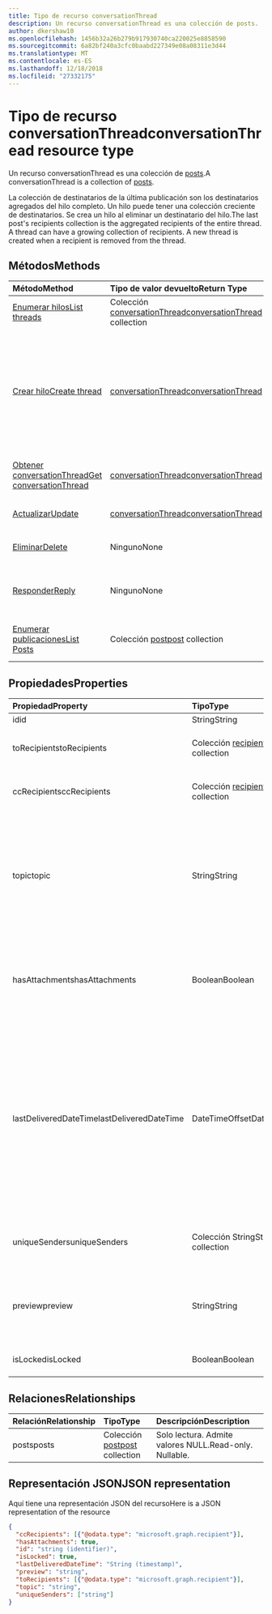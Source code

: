 ```yaml
---
title: Tipo de recurso conversationThread
description: Un recurso conversationThread es una colección de posts.
author: dkershaw10
ms.openlocfilehash: 1456b32a26b279b917930740ca220025e8858590
ms.sourcegitcommit: 6a82bf240a3cfc0baabd227349e08a08311e3d44
ms.translationtype: MT
ms.contentlocale: es-ES
ms.lasthandoff: 12/18/2018
ms.locfileid: "27332175"
---
```

# <a name="conversationthread-resource-type"></a><span data-ttu-id="abbdc-103">Tipo de recurso conversationThread</span><span class="sxs-lookup"><span data-stu-id="abbdc-103">conversationThread resource type</span></span>
<span data-ttu-id="abbdc-104">Un recurso conversationThread es una colección de [posts](post.md).</span><span class="sxs-lookup"><span data-stu-id="abbdc-104">A conversationThread is a collection of [posts](post.md).</span></span>

<span data-ttu-id="abbdc-p101">La colección de destinatarios de la última publicación son los destinatarios agregados del hilo completo. Un hilo puede tener una colección creciente de destinatarios. Se crea un hilo al eliminar un destinatario del hilo.</span><span class="sxs-lookup"><span data-stu-id="abbdc-p101">The last post's recipients collection is the aggregated recipients of the entire thread. A thread can have a growing collection of recipients. A new thread is created when a recipient is removed from the thread.</span></span>

## <a name="methods"></a><span data-ttu-id="abbdc-108">Métodos</span><span class="sxs-lookup"><span data-stu-id="abbdc-108">Methods</span></span>

| <span data-ttu-id="abbdc-109">Método</span><span class="sxs-lookup"><span data-stu-id="abbdc-109">Method</span></span>       | <span data-ttu-id="abbdc-110">Tipo de valor devuelto</span><span class="sxs-lookup"><span data-stu-id="abbdc-110">Return Type</span></span>  |<span data-ttu-id="abbdc-111">Descripción</span><span class="sxs-lookup"><span data-stu-id="abbdc-111">Description</span></span>|
|:---------------|:--------|:----------|
|[<span data-ttu-id="abbdc-112">Enumerar hilos</span><span class="sxs-lookup"><span data-stu-id="abbdc-112">List threads</span></span>](../api/group-list-threads.md) | <span data-ttu-id="abbdc-113">Colección [conversationThread](conversationthread.md)</span><span class="sxs-lookup"><span data-stu-id="abbdc-113">[conversationThread](conversationthread.md) collection</span></span> |<span data-ttu-id="abbdc-114">Obtenga todos los hilos de un grupo.</span><span class="sxs-lookup"><span data-stu-id="abbdc-114">Get all the threads of a group.</span></span>|
|[<span data-ttu-id="abbdc-115">Crear hilo</span><span class="sxs-lookup"><span data-stu-id="abbdc-115">Create thread</span></span>](../api/group-post-threads.md) | [<span data-ttu-id="abbdc-116">conversationThread</span><span class="sxs-lookup"><span data-stu-id="abbdc-116">conversationThread</span></span>](conversationthread.md) |<span data-ttu-id="abbdc-p102">Inicie una nueva conversación creando primero un hilo. Se crean una conversación, un hilo de conversación y una publicación en el grupo.</span><span class="sxs-lookup"><span data-stu-id="abbdc-p102">Start a new conversation by first creating a thread. A new conversation, conversation thread, and post are created in the group.</span></span>|
|[<span data-ttu-id="abbdc-119">Obtener conversationThread</span><span class="sxs-lookup"><span data-stu-id="abbdc-119">Get conversationThread</span></span>](../api/conversationthread-get.md) | [<span data-ttu-id="abbdc-120">conversationThread</span><span class="sxs-lookup"><span data-stu-id="abbdc-120">conversationThread</span></span>](conversationthread.md) |<span data-ttu-id="abbdc-121">Obtenga un hilo específico que pertenece a un grupo.</span><span class="sxs-lookup"><span data-stu-id="abbdc-121">Get a specific thread that belongs to a group.</span></span> |
|[<span data-ttu-id="abbdc-122">Actualizar</span><span class="sxs-lookup"><span data-stu-id="abbdc-122">Update</span></span>](../api/conversationthread-update.md) | [<span data-ttu-id="abbdc-123">conversationThread</span><span class="sxs-lookup"><span data-stu-id="abbdc-123">conversationThread</span></span>](conversationthread.md)  |<span data-ttu-id="abbdc-124">Actualice el objeto conversationThread.</span><span class="sxs-lookup"><span data-stu-id="abbdc-124">Update conversationThread object.</span></span> |
|[<span data-ttu-id="abbdc-125">Eliminar</span><span class="sxs-lookup"><span data-stu-id="abbdc-125">Delete</span></span>](../api/conversationthread-delete.md) | <span data-ttu-id="abbdc-126">Ninguno</span><span class="sxs-lookup"><span data-stu-id="abbdc-126">None</span></span> |<span data-ttu-id="abbdc-127">Elimine el objeto conversationThread.</span><span class="sxs-lookup"><span data-stu-id="abbdc-127">Delete conversationThread object.</span></span> |
|[<span data-ttu-id="abbdc-128">Responder</span><span class="sxs-lookup"><span data-stu-id="abbdc-128">Reply</span></span>](../api/conversationthread-reply.md)|<span data-ttu-id="abbdc-129">Ninguno</span><span class="sxs-lookup"><span data-stu-id="abbdc-129">None</span></span>|<span data-ttu-id="abbdc-130">Responda a este hilo mediante la creación de una nueva entidad Post.</span><span class="sxs-lookup"><span data-stu-id="abbdc-130">Reply to this thread by creating a new Post entity.</span></span>|
|[<span data-ttu-id="abbdc-131">Enumerar publicaciones</span><span class="sxs-lookup"><span data-stu-id="abbdc-131">List Posts</span></span>](../api/conversationthread-list-posts.md) |<span data-ttu-id="abbdc-132">Colección [post](post.md)</span><span class="sxs-lookup"><span data-stu-id="abbdc-132">[post](post.md) collection</span></span>| <span data-ttu-id="abbdc-133">Obtenga las publicaciones del hilo especificado.</span><span class="sxs-lookup"><span data-stu-id="abbdc-133">Get the posts of the specified thread.</span></span> |

## <a name="properties"></a><span data-ttu-id="abbdc-134">Propiedades</span><span class="sxs-lookup"><span data-stu-id="abbdc-134">Properties</span></span>
| <span data-ttu-id="abbdc-135">Propiedad</span><span class="sxs-lookup"><span data-stu-id="abbdc-135">Property</span></span>     | <span data-ttu-id="abbdc-136">Tipo</span><span class="sxs-lookup"><span data-stu-id="abbdc-136">Type</span></span>   |<span data-ttu-id="abbdc-137">Descripción</span><span class="sxs-lookup"><span data-stu-id="abbdc-137">Description</span></span>|
|:---------------|:--------|:----------|
|<span data-ttu-id="abbdc-138">id</span><span class="sxs-lookup"><span data-stu-id="abbdc-138">id</span></span>|<span data-ttu-id="abbdc-139">String</span><span class="sxs-lookup"><span data-stu-id="abbdc-139">String</span></span>| <span data-ttu-id="abbdc-140">Solo lectura.</span><span class="sxs-lookup"><span data-stu-id="abbdc-140">Read-only.</span></span>|
|<span data-ttu-id="abbdc-141">toRecipients</span><span class="sxs-lookup"><span data-stu-id="abbdc-141">toRecipients</span></span>|<span data-ttu-id="abbdc-142">Colección [recipient](recipient.md)</span><span class="sxs-lookup"><span data-stu-id="abbdc-142">[recipient](recipient.md) collection</span></span>|<span data-ttu-id="abbdc-143">Los destinatarios Para: del hilo.</span><span class="sxs-lookup"><span data-stu-id="abbdc-143">The To: recipients for the thread.</span></span>|
|<span data-ttu-id="abbdc-144">ccRecipients</span><span class="sxs-lookup"><span data-stu-id="abbdc-144">ccRecipients</span></span>|<span data-ttu-id="abbdc-145">Colección [recipient](recipient.md)</span><span class="sxs-lookup"><span data-stu-id="abbdc-145">[recipient](recipient.md) collection</span></span>|<span data-ttu-id="abbdc-146">Los destinatarios CC: del hilo.</span><span class="sxs-lookup"><span data-stu-id="abbdc-146">The Cc: recipients for the thread.</span></span>|
|<span data-ttu-id="abbdc-147">topic</span><span class="sxs-lookup"><span data-stu-id="abbdc-147">topic</span></span>|<span data-ttu-id="abbdc-148">String</span><span class="sxs-lookup"><span data-stu-id="abbdc-148">String</span></span>|<span data-ttu-id="abbdc-p103">El tema de la conversación. Esta propiedad se puede establecer al crear la conversación, pero no se puede actualizar.</span><span class="sxs-lookup"><span data-stu-id="abbdc-p103">The topic of the conversation. This property can be set when the conversation is created, but it cannot be updated.</span></span>||
|<span data-ttu-id="abbdc-151">hasAttachments</span><span class="sxs-lookup"><span data-stu-id="abbdc-151">hasAttachments</span></span>|<span data-ttu-id="abbdc-152">Boolean</span><span class="sxs-lookup"><span data-stu-id="abbdc-152">Boolean</span></span>|<span data-ttu-id="abbdc-153">Indica si alguna de las publicaciones de este hilo tiene al menos un dato adjunto.</span><span class="sxs-lookup"><span data-stu-id="abbdc-153">Indicates whether any of the posts within this thread has at least one attachment.</span></span>|
|<span data-ttu-id="abbdc-154">lastDeliveredDateTime</span><span class="sxs-lookup"><span data-stu-id="abbdc-154">lastDeliveredDateTime</span></span>|<span data-ttu-id="abbdc-155">DateTimeOffset</span><span class="sxs-lookup"><span data-stu-id="abbdc-155">DateTimeOffset</span></span>|<span data-ttu-id="abbdc-p104">El tipo de marca de tiempo representa la información de fecha y hora con el formato ISO 8601 y está siempre en hora UTC. Por ejemplo, medianoche UTC del 1 de enero de 2014 sería así: `'2014-01-01T00:00:00Z'`</span><span class="sxs-lookup"><span data-stu-id="abbdc-p104">The Timestamp type represents date and time information using ISO 8601 format and is always in UTC time. For example, midnight UTC on Jan 1, 2014 would look like this: `'2014-01-01T00:00:00Z'`</span></span>|
|<span data-ttu-id="abbdc-158">uniqueSenders</span><span class="sxs-lookup"><span data-stu-id="abbdc-158">uniqueSenders</span></span>|<span data-ttu-id="abbdc-159">Colección String</span><span class="sxs-lookup"><span data-stu-id="abbdc-159">String collection</span></span>|<span data-ttu-id="abbdc-160">Todos los usuarios que envían un mensaje a este hilo.</span><span class="sxs-lookup"><span data-stu-id="abbdc-160">All the users that sent a message to this thread.</span></span>|
|<span data-ttu-id="abbdc-161">preview</span><span class="sxs-lookup"><span data-stu-id="abbdc-161">preview</span></span>|<span data-ttu-id="abbdc-162">String</span><span class="sxs-lookup"><span data-stu-id="abbdc-162">String</span></span>|<span data-ttu-id="abbdc-163">Un breve resumen del cuerpo de la última publicación de esta conversación.</span><span class="sxs-lookup"><span data-stu-id="abbdc-163">A short summary from the body of the latest post in this converstaion.</span></span>|
|<span data-ttu-id="abbdc-164">isLocked</span><span class="sxs-lookup"><span data-stu-id="abbdc-164">isLocked</span></span>|<span data-ttu-id="abbdc-165">Boolean</span><span class="sxs-lookup"><span data-stu-id="abbdc-165">Boolean</span></span>|<span data-ttu-id="abbdc-166">Indica si el hilo está bloqueado.</span><span class="sxs-lookup"><span data-stu-id="abbdc-166">Indicates if the thread is locked.</span></span>|

## <a name="relationships"></a><span data-ttu-id="abbdc-167">Relaciones</span><span class="sxs-lookup"><span data-stu-id="abbdc-167">Relationships</span></span>
| <span data-ttu-id="abbdc-168">Relación</span><span class="sxs-lookup"><span data-stu-id="abbdc-168">Relationship</span></span> | <span data-ttu-id="abbdc-169">Tipo</span><span class="sxs-lookup"><span data-stu-id="abbdc-169">Type</span></span>   |<span data-ttu-id="abbdc-170">Descripción</span><span class="sxs-lookup"><span data-stu-id="abbdc-170">Description</span></span>|
|:---------------|:--------|:----------|
|<span data-ttu-id="abbdc-171">posts</span><span class="sxs-lookup"><span data-stu-id="abbdc-171">posts</span></span>|<span data-ttu-id="abbdc-172">Colección [post](post.md)</span><span class="sxs-lookup"><span data-stu-id="abbdc-172">[post](post.md) collection</span></span>| <span data-ttu-id="abbdc-p105">Solo lectura. Admite valores NULL.</span><span class="sxs-lookup"><span data-stu-id="abbdc-p105">Read-only. Nullable.</span></span>|

## <a name="json-representation"></a><span data-ttu-id="abbdc-175">Representación JSON</span><span class="sxs-lookup"><span data-stu-id="abbdc-175">JSON representation</span></span>

<span data-ttu-id="abbdc-176">Aquí tiene una representación JSON del recurso</span><span class="sxs-lookup"><span data-stu-id="abbdc-176">Here is a JSON representation of the resource</span></span>

<!--{
  "blockType": "resource",
  "optionalProperties": [
    "posts"
  ],
  "keyProperty": "id",
  "baseType": "microsoft.graph.entity",
  "@odata.type": "microsoft.graph.conversationThread",
  "@odata.annotations": [
    {
      "property": "posts",
      "capabilities": {
        "changeTracking": false,
        "deletable": false,
        "insertable": false,
        "searchable": false,
        "updatable": false
      }
    }
  ]
}-->

```json
{
  "ccRecipients": [{"@odata.type": "microsoft.graph.recipient"}],
  "hasAttachments": true,
  "id": "string (identifier)",
  "isLocked": true,
  "lastDeliveredDateTime": "String (timestamp)",
  "preview": "string",
  "toRecipients": [{"@odata.type": "microsoft.graph.recipient"}],
  "topic": "string",
  "uniqueSenders": ["string"]
}

```


<!-- uuid: 8fcb5dbc-d5aa-4681-8e31-b001d5168d79
2015-10-25 14:57:30 UTC -->
<!-- {
  "type": "#page.annotation",
  "description": "conversationThread resource",
  "keywords": "",
  "section": "documentation",
  "tocPath": ""
}-->
